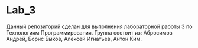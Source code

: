 # Lab_3
Данный репозиторий сделан для выполнения лабораторной работы 3 по Технологиям Программирования. Группа состоит из: Абросимов Андрей, Борис Быков, Алексей Игнатьев, Антон Ким.
